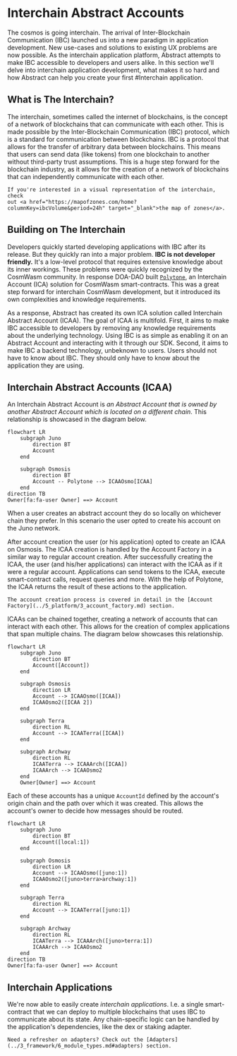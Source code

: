 # Interchain Abstract Accounts

The cosmos is going interchain. The arrival of Inter-Blockchain Communication (IBC) launched us into a new paradigm in
application development. New use-cases and solutions to existing UX problems are now possible. As the interchain
application platform, Abstract attempts to make IBC accessible to developers and users alike. In this section we'll
delve into interchain application development, what makes it so hard and how Abstract can help you create your first
#Interchain application.

## What is The Interchain?

The interchain, sometimes called the internet of blockchains, is the concept of a network of blockchains that can
communicate with each other. This is made possible by the Inter-Blockchain Communication (IBC) protocol, which is a
standard for communication between blockchains. IBC is a protocol that allows for the transfer of arbitrary data between
blockchains. This means that users can send data (like tokens) from one blockchain to another without third-party trust
assumptions. This is a huge step forward for the blockchain industry, as it allows for the creation of a network of
blockchains that can independently communicate with each other.

```admonish info
If you're interested in a visual representation of the interchain, check
out <a href="https://mapofzones.com/home?columnKey=ibcVolume&period=24h" target="_blank">the map of zones</a>.
```

## Building on The Interchain

Developers quickly started developing applications with IBC after its release. But they quickly ran into a major
problem. **IBC is not developer friendly.** It's a low-level protocol that requires extensive knowledge about its inner
workings. These problems were quickly recognized by the CosmWasm community. In response DOA-DAO
built <a href="https://github.com/DA0-DA0/polytone" target="_blank">`Polytone`</a>, an Interchain Account (ICA) solution for CosmWasm
smart-contracts. This was a great step forward for interchain CosmWasm development, but it introduced its own
complexities and knowledge requirements.

As a response, Abstract has created its own ICA solution called Interchain Abstract Account (ICAA). The goal of ICAA is
multifold. First, it aims to make IBC accessible to developers by removing any knowledge requirements about the
underlying technology. Using IBC is as simple as enabling it on an Abstract Account and interacting with it through our
SDK. Second, it aims to make IBC a backend technology, unbeknown to users. Users should not have to know about IBC. They
should only have to know about the application they are using.

## Interchain Abstract Accounts (ICAA)

An Interchain Abstract Account is *an Abstract Account that is owned by another Abstract Account which is located on a
different chain*. This relationship is showcased in the diagram below.

```mermaid
flowchart LR
    subgraph Juno
        direction BT
        Account
    end

    subgraph Osmosis
        direction BT
        Account -- Polytone --> ICAAOsmo[ICAA]
    end
direction TB
Owner[fa:fa-user Owner] ==> Account
```

When a user creates an abstract account they do so locally on whichever chain they prefer. In this scenario the user
opted to create his account on the Juno network.

After account creation the user (or his application) opted to create an ICAA on Osmosis. The ICAA creation is handled by
the Account Factory in a similar way to regular account creation. After successfully creating the ICAA, the user (and
his/her applications) can interact with the ICAA as if it were a regular account. Applications can send tokens to the
ICAA, execute smart-contract calls, request queries and more. With the help of Polytone, the ICAA returns the result of
these actions to the application.

```admonish info
The account creation process is covered in detail in the [Account Factory](../5_platform/3_account_factory.md) section.
```

ICAAs can be chained together, creating a network of accounts that can interact with each other. This allows for the
creation of complex applications that span multiple chains. The diagram below showcases this relationship.

```mermaid
flowchart LR
    subgraph Juno
        direction BT
        Account([Account])
    end

    subgraph Osmosis
        direction LR
        Account --> ICAAOsmo([ICAA])
        ICAAOsmo2([ICAA 2])
    end

    subgraph Terra
        direction RL
        Account --> ICAATerra([ICAA])
    end

    subgraph Archway
        direction RL
        ICAATerra --> ICAAArch([ICAA])
        ICAAArch --> ICAAOsmo2
    end
    Owner[Owner] ==> Account
```

Each of these accounts has a unique `AccountId` defined by the account's origin chain and the path over which it was
created. This allows the account's owner to decide how messages should be routed.

```mermaid
flowchart LR
    subgraph Juno
        direction BT
        Account([local:1])
    end

    subgraph Osmosis
        direction LR
        Account --> ICAAOsmo([juno:1])
        ICAAOsmo2([juno>terra>archway:1])
    end

    subgraph Terra
        direction RL
        Account --> ICAATerra([juno:1])
    end

    subgraph Archway
        direction RL
        ICAATerra --> ICAAArch([juno>terra:1])
        ICAAArch --> ICAAOsmo2
    end
direction TB
Owner[fa:fa-user Owner] ==> Account
```

## Interchain Applications

We're now able to easily create *interchain applications*. I.e. a single smart-contract that we can deploy to multiple
blockchains that uses IBC to communicate about its state. Any chain-specific logic can be handled by the application's
dependencies, like the dex or staking adapter.

```admonish info
Need a refresher on adapters? Check out the [Adapters](../3_framework/6_module_types.md#adapters) section.
```